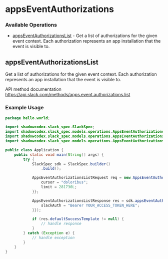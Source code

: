 # appsEventAuthorizations

### Available Operations

* [appsEventAuthorizationsList](#appseventauthorizationslist) - Get a list of authorizations for the given event context. Each authorization represents an app installation that the event is visible to.

## appsEventAuthorizationsList

Get a list of authorizations for the given event context. Each authorization represents an app installation that the event is visible to.

API method documentation
<https://api.slack.com/methods/apps.event.authorizations.list>

### Example Usage

```java
package hello.world;

import shadowcodex.slack_spec.SlackSpec;
import shadowcodex.slack_spec.models.operations.AppsEventAuthorizationsListRequest;
import shadowcodex.slack_spec.models.operations.AppsEventAuthorizationsListResponse;
import shadowcodex.slack_spec.models.operations.AppsEventAuthorizationsListSecurity;

public class Application {
    public static void main(String[] args) {
        try {
            SlackSpec sdk = SlackSpec.builder()
                .build();

            AppsEventAuthorizationsListRequest req = new AppsEventAuthorizationsListRequest("repellendus", "porro") {{
                cursor = "doloribus";
                limit = 281730L;
            }};            

            AppsEventAuthorizationsListResponse res = sdk.appsEventAuthorizations.appsEventAuthorizationsList(req, new AppsEventAuthorizationsListSecurity("facilis") {{
                slackAuth = "Bearer YOUR_ACCESS_TOKEN_HERE";
            }});

            if (res.defaultSuccessTemplate != null) {
                // handle response
            }
        } catch (Exception e) {
            // handle exception
        }
    }
}
```
